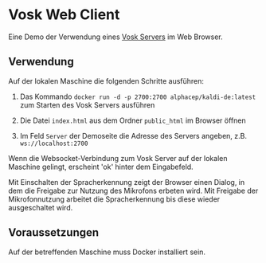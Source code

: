 # Vosk Web Client

Eine Demo der Verwendung eines [Vosk Servers](https://alphacephei.com/vosk/server) im Web Browser.



## Verwendung

Auf der lokalen Maschine die folgenden Schritte ausführen:

1. Das Kommando `docker run -d -p 2700:2700 alphacep/kaldi-de:latest` zum Starten des Vosk Servers ausführen

2. Die Datei `index.html` aus dem Ordner `public_html` im Browser öffnen

3. Im Feld `Server` der Demoseite die Adresse des Servers angeben, z.B. `ws://localhost:2700`

Wenn die Websocket-Verbindung zum Vosk Server auf der lokalen Maschine gelingt, erscheint 'ok' hinter dem Eingabefeld.

Mit Einschalten der Spracherkennung zeigt der Browser einen Dialog, in dem die Freigabe zur Nutzung des Mikrofons erbeten wird. Mit Freigabe der Mikrofonnutzung arbeitet die Spracherkennung bis diese wieder ausgeschaltet wird.



## Voraussetzungen

Auf der betreffenden Maschine muss Docker installiert sein. 
